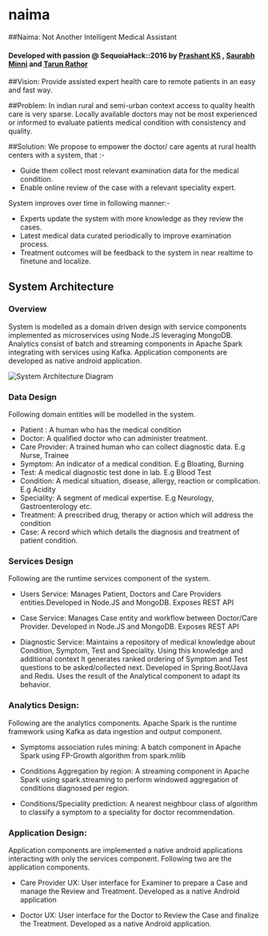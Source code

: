 # naima
##Naima: Not Another Intelligent Medical Assistant   

#### Developed with passion @ SequoiaHack::2016 by [Prashant KS](https://in.linkedin.com/in/ksprash) , [Saurabh Minni](https://in.linkedin.com/in/100rabh) and [Tarun Rathor](https://in.linkedin.com/in/tarun-rathor-173aa64)

##Vision:
Provide assisted expert health care to remote patients in an easy and fast way.

##Problem:
In indian rural and semi-urban context access to quality health care is very sparse.
Locally available doctors may not be most experienced or informed to evaluate patients medical
condition with consistency and quality.

##Solution:
We propose to empower the doctor/ care agents at rural health centers with a system, that :-
* Guide them collect most relevant examination data for the medical condition.
* Enable online review of the case with a relevant speciality expert.

System improves over time in following manner:-
* Experts update the system with more knowledge as they review the cases.
* Latest medical data curated periodically to improve examination process.
* Treatment outcomes will be feedback to the system in near realtime to finetune and localize.

## System Architecture

### Overview
System is modelled as a domain driven design with service components implemented as microservices using Node.JS leveraging MongoDB. Analytics consist of batch and streaming components in Apache Spark integrating with services using Kafka. Application components are developed as native android application.

![System Architecture Diagram](https://github.com/tarunjr/naima/blob/master/docs/Naima_System_Architecture.jpg)

### Data Design
Following domain entities will be modelled in the system.
* Patient : A human who has the medical condition
* Doctor: A qualified doctor who can administer treatment.
* Care Provider: A trained human who can collect diagnostic data. E.g Nurse, Trainee
* Symptom: An indicator of a medical condition. E.g Bloating, Burning
* Test: A medical diagnostic test done in lab. E.g Blood Test
* Condition: A medical situation, disease, allergy, reaction or complication. E.g  Acidity
* Speciality: A segment of medical expertise. E.g  Neurology, Gastroenterology etc.
* Treatment: A prescribed drug, therapy or action which will address the condition
* Case: A record which which details the diagnosis and treatment of patient condition.

### Services Design
Following are the runtime services component of the system.

* Users Service: Manages Patient, Doctors and  Care Providers entities.Developed in Node.JS and MongoDB. Exposes REST API

* Case Service: Manages Case entity and workflow between Doctor/Care Provider. Developed in Node.JS and MongoDB. Exposes REST API

* Diagnostic Service: Maintains a repository of medical knowledge about Condition, Symptom, Test and Speciality. Using this knowledge and additional context It generates ranked ordering of Symptom and Test questions to be asked/collected next. Developed in Spring.Boot/Java and Redis. Uses the result of the Analytical component to adapt its behavior.

### Analytics Design:
Following are the analytics components. Apache Spark is the runtime framework using Kafka as data ingestion and output
component.

* Symptoms association rules mining: A batch component in Apache Spark using FP-Growth algorithm from spark.mllib

* Conditions Aggregation by region: A streaming component in Apache Spark using spark.streaming to perform windowed aggregation of conditions diagnosed per region.

* Conditions/Speciality prediction: A nearest neighbour class of algorithm to classify a symptom to a speciality for doctor recommendation.


### Application Design:
Application components are implemented a native android applications interacting with only the services component.
Following two are the application components.

* Care Provider UX: User interface for Examiner to prepare a Case and manage the Review and Treatment. Developed as a native Android application

* Doctor UX: User interface for the Doctor to Review the Case and finalize the Treatment. Developed as a native Android application.
